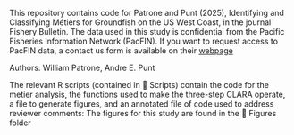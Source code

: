 This repository contains code for Patrone and Punt (2025), Identifying and Classifying Métiers for Groundfish on the US West Coast, in the journal Fishery Bulletin. The data used in this study is confidential from the Pacific Fisheries Information Network (PacFIN). If you want to request access to PacFIN data, a contact us form is available on their [webpage](https://pacfin.psmfc.org/contact/contact-us/)

Authors: William Patrone, Andre E. Punt

The relevant R scripts (contained in 📁 Scripts) contain the code for the metier analysis, the functions used to make the three-step CLARA operate, a file to generate figures, and an annotated file of code used to address reviewer comments:
The figures for this study are found in the 📁 Figures folder 
